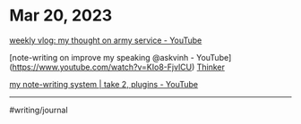 # Mar 20, 2023

[weekly vlog: my thought on army service - YouTube](https://www.youtube.com/watch?v=3vivxARuJlA) 

[note-writing on improve my speaking @askvinh - YouTube] (https://www.youtube.com/watch?v=KIo8-FjvlCU) [Thinker](Thinker.md)

[my note-writing system | take 2, plugins - YouTube](https://www.youtube.com/watch?v=KJpDepXMEPo)

---

#writing/journal